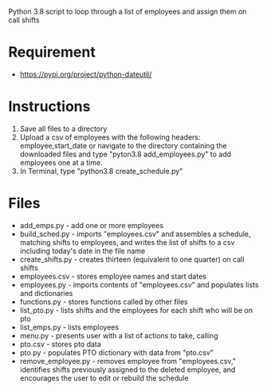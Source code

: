 Python 3.8 script to loop through a list of employees and assign them on call shifts

# Requirement
* https://pypi.org/project/python-dateutil/

# Instructions
1. Save all files to a directory
1. Upload a csv of employees with the following headers: employee,start_date or navigate to the directory containing the downloaded files and type "pyton3.8 add_employees.py" to add employees one at a time.
1. In Terminal, type "python3.8 create_schedule.py"

# Files
* add_emps.py - add one or more employees
* build_sched.py - imports "employees.csv" and assembles a schedule, matching shifts to employees, and writes the list of shifts to a csv including today's date in the file name
* create_shifts.py - creates thirteen (equivalent to one quarter) on call shifts
* employees.csv - stores employee names and start dates
* employees.py - imports contents of "employees.csv" and populates lists and dictionaries
* functions.py - stores functions called by other files
* list_pto.py - lists shifts and the employees for each shift who will be on pto
* list_emps.py - lists employees
* menu.py - presents user with a list of actions to take, calling
* pto.csv - stores pto data
* pto.py - populates PTO dictionary with data from "pto.csv"
* remove_employee.py - removes employee from "employees.csv," identifies shifts previously assigned to the deleted employee, and encourages the user to edit or rebuild the schedule
